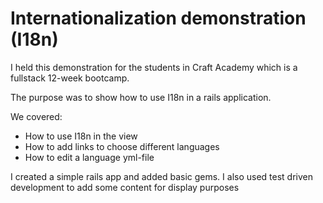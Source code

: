 # Internationalization demonstration (I18n)

I held this demonstration for the students in Craft Academy which is a fullstack 12-week bootcamp.

The purpose was to show how to use I18n in a rails application.

We covered:
  - How to use I18n in the view
  - How to add links to choose different languages
  - How to edit a language yml-file

I created a simple rails app and added basic gems.
I also used test driven development to add some content for display purposes
